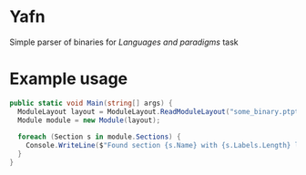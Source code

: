 # Yafn

Simple parser of binaries for *Languages and paradigms* task

# Example usage

```C#
public static void Main(string[] args) {
  ModuleLayout layout = ModuleLayout.ReadModuleLayout("some_binary.ptptb");
  Module module = new Module(layout);
  
  foreach (Section s in module.Sections) {
    Console.WriteLine($"Found section {s.Name} with {s.Labels.Length} labels");
  }
}
```
